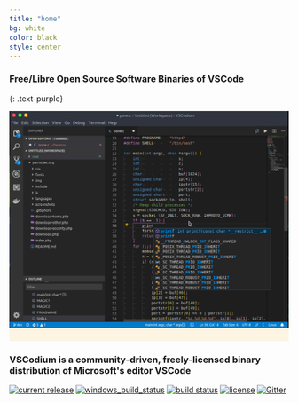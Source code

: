 ```yaml
---
title: "home"
bg: white
color: black
style: center
---
```


### Free/Libre Open Source Software Binaries of VSCode
{: .text-purple}

<span style="font-size:100px; background:rgba(255,166,0,0.1)">
  <img src="img/vscodium.png" />
</span>

### VSCodium is a community-driven, freely-licensed binary distribution of Microsoft's editor VSCode


  [![current release](https://img.shields.io/github/release/vscodium/vscodium.svg)](https://github.com/vscodium/vscodium/releases)
[![windows_build_status](https://dev.azure.com/vscodium/VSCodium/_apis/build/status/VSCodium.vscodium?branchName=master)](https://dev.azure.com/vscodium/VSCodium/_build?definitionId=1)
[![build status](https://travis-ci.com/VSCodium/vscodium.svg?branch=master)](https://travis-ci.com/VSCodium/vscodium) 
[![license](https://img.shields.io/github/license/VSCodium/vscodium.svg)](https://github.com/VSCodium/vscodium/blob/master/LICENSE)
[![Gitter](https://img.shields.io/gitter/room/vscodium/vscodium.svg)](https://gitter.im/VSCodium/Lobby)